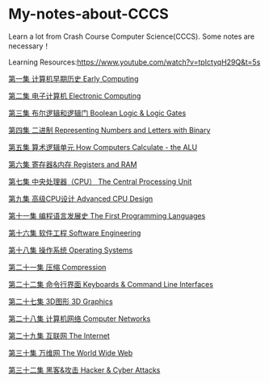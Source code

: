 # My-notes-about-CCCS
Learn a lot from Crash Course Computer Science(CCCS). Some notes are necessary！

Learning Resources:https://www.youtube.com/watch?v=tpIctyqH29Q&t=5s

[第一集 计算机早期历史 Early Computing](https://github.com/WilliamWuLH/My-notes-about-CCCS/blob/master/%E7%AC%AC%E4%B8%80%E9%9B%86%20%E8%AE%A1%E7%AE%97%E6%9C%BA%E6%97%A9%E6%9C%9F%E5%8E%86%E5%8F%B2%20Early%20Computing.md)

[第二集 电子计算机 Electronic Computing](https://github.com/WilliamWuLH/My-notes-about-CCCS/blob/master/%E7%AC%AC%E4%BA%8C%E9%9B%86%20%E7%94%B5%E5%AD%90%E8%AE%A1%E7%AE%97%E6%9C%BA%20Electronic%20Computing.md)

[第三集 布尔逻辑和逻辑门 Boolean Logic & Logic Gates](https://github.com/WilliamWuLH/My-notes-about-CCCS/blob/master/%E7%AC%AC%E4%B8%89%E9%9B%86%20%E5%B8%83%E5%B0%94%E9%80%BB%E8%BE%91%E5%92%8C%E9%80%BB%E8%BE%91%E9%97%A8%20Boolean%20Logic%20%26%20Logic%20Gates.md)

[第四集 二进制 Representing Numbers and Letters with Binary](https://github.com/WilliamWuLH/My-notes-about-CCCS/blob/master/%E7%AC%AC%E5%9B%9B%E9%9B%86%20%E4%BA%8C%E8%BF%9B%E5%88%B6%20Representing%20Numbers%20and%20Letters%20with%20Binary.md)

[第五集 算术逻辑单元 How Computers Calculate - the ALU](https://github.com/WilliamWuLH/My-notes-about-CCCS/blob/master/%E7%AC%AC%E4%BA%94%E9%9B%86%20%E7%AE%97%E6%9C%AF%E9%80%BB%E8%BE%91%E5%8D%95%E5%85%83%20How%20Computers%20Calculate%20-%20the%20ALU.md)

[第六集 寄存器&内存 Registers and RAM](https://github.com/WilliamWuLH/My-notes-about-CCCS/blob/master/%E7%AC%AC%E5%85%AD%E9%9B%86%20%E5%AF%84%E5%AD%98%E5%99%A8&%E5%86%85%E5%AD%98%20Registers%20and%20RAM.md)

[第七集 中央处理器（CPU） The Central Processing Unit](https://github.com/WilliamWuLH/My-notes-about-CCCS/blob/master/%E7%AC%AC%E4%B8%83%E9%9B%86%20%E4%B8%AD%E5%A4%AE%E5%A4%84%E7%90%86%E5%99%A8%EF%BC%88CPU%EF%BC%89%20The%20Central%20Processing%20Unit.md)

[第九集 高级CPU设计 Advanced CPU Design](https://github.com/WilliamWuLH/My-notes-about-CCCS/blob/master/%E7%AC%AC%E4%B9%9D%E9%9B%86%20%E9%AB%98%E7%BA%A7CPU%E8%AE%BE%E8%AE%A1%20Advanced%20CPU%20Design.md)

[第十一集 编程语言发展史 The First Programming Languages](https://github.com/WilliamWuLH/My-notes-about-CCCS/blob/master/%E7%AC%AC%E5%8D%81%E4%B8%80%E9%9B%86%20%E7%BC%96%E7%A8%8B%E8%AF%AD%E8%A8%80%E5%8F%91%E5%B1%95%E5%8F%B2%20The%20First%20Programming%20Languages.md)

[第十六集 软件工程 Software Engineering](https://github.com/WilliamWuLH/My-notes-about-CCCS/blob/master/%E7%AC%AC%E5%8D%81%E5%85%AD%E9%9B%86%20%E8%BD%AF%E4%BB%B6%E5%B7%A5%E7%A8%8B%20Software%20Engineering.md)

[第十八集 操作系统 Operating Systems](https://github.com/WilliamWuLH/My-notes-about-CCCS/blob/master/%E7%AC%AC%E5%8D%81%E5%85%AB%E9%9B%86%20%E6%93%8D%E4%BD%9C%E7%B3%BB%E7%BB%9F%20Operating%20Systems.md)

[第二十一集 压缩 Compression](https://github.com/WilliamWuLH/My-notes-about-CCCS/blob/master/%E7%AC%AC%E4%BA%8C%E5%8D%81%E4%B8%80%E9%9B%86%20%E5%8E%8B%E7%BC%A9%20Compression.md)

[第二十二集 命令行界面 Keyboards & Command Line Interfaces](https://github.com/WilliamWuLH/My-notes-about-CCCS/blob/master/%E7%AC%AC%E4%BA%8C%E5%8D%81%E4%BA%8C%E9%9B%86%20%E5%91%BD%E4%BB%A4%E8%A1%8C%E7%95%8C%E9%9D%A2%20Keyboards%20%26%20Command%20Line%20Interfaces.md)

[第二十七集 3D图形 3D Graphics](https://github.com/WilliamWuLH/My-notes-about-CCCS/blob/master/%E7%AC%AC%E4%BA%8C%E5%8D%81%E4%B8%83%E9%9B%86%203D%E5%9B%BE%E5%BD%A2%203D%20Graphics.md)

[第二十八集 计算机网络 Computer Networks](https://github.com/WilliamWuLH/My-notes-about-CCCS/blob/master/%E7%AC%AC%E4%BA%8C%E5%8D%81%E5%85%AB%E9%9B%86%20%E8%AE%A1%E7%AE%97%E6%9C%BA%E7%BD%91%E7%BB%9C%20Computer%20Networks.md)

[第二十九集 互联网 The Internet](https://github.com/WilliamWuLH/My-notes-about-CCCS/blob/master/%E7%AC%AC%E4%BA%8C%E5%8D%81%E4%B9%9D%E9%9B%86%20%E4%BA%92%E8%81%94%E7%BD%91%20The%20Internet.md)

[第三十集 万维网 The World Wide Web](https://github.com/WilliamWuLH/My-notes-about-CCCS/blob/master/%E7%AC%AC%E4%B8%89%E5%8D%81%E9%9B%86%20%E4%B8%87%E7%BB%B4%E7%BD%91%20The%20World%20Wide%20Web.md)

[第三十二集 黑客&攻击 Hacker & Cyber Attacks](https://github.com/WilliamWuLH/My-notes-about-CCCS/blob/master/%E7%AC%AC%E4%B8%89%E5%8D%81%E4%BA%8C%E9%9B%86%20%E9%BB%91%E5%AE%A2%26%E6%94%BB%E5%87%BB%20Hacker%20%26%20Cyber%20Attacks.md)
